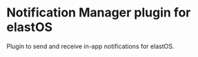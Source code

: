 # Notification Manager plugin for elastOS

Plugin to send and receive in-app notifications for elastOS.